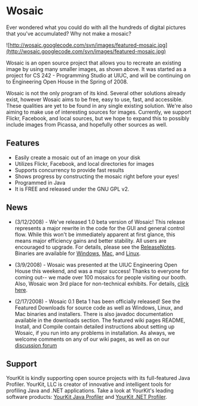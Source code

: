 # Wosaic #

Ever wondered what you could do with all the hundreds of digital pictures that you've accumulated?  Why not make a mosaic?

![http://wosaic.googlecode.com/svn/images/featured-mosaic.jpg](http://wosaic.googlecode.com/svn/images/featured-mosaic.jpg)

Wosaic is an open source project that allows you to recreate an existing image by using many smaller images, as shown above.  It was started as a project for CS 242 - Programming Studio at UIUC, and will be continuing on to Engineering Open House in the Spring of 2008.

Wosaic is not the only program of its kind.  Several other solutions already exist, however Wosaic aims to be free, easy to use, fast, and accessible.  These qualities are yet to be found in any single existing solution.  We're also aiming to make use of interesting sources for images.  Currently, we support Flickr, Facebook, and local sources, but we hope to expand this to possibly include images from Picassa, and hopefully other sources as well.

## Features ##

  * Easily create a mosaic out of an image on your disk
  * Utilizes Flickr, Facebook, and local directories for images
  * Supports concurrency to provide fast results
  * Shows progress by constructing the mosaic right before your eyes!
  * Programmed in Java
  * It is FREE and released under the GNU GPL v2.

## News ##

  * (3/12/2008) - We've released 1.0 beta version of Wosaic!  This release represents a major rewrite in the code for the GUI and general control flow. While this won't be immediately apparent at first glance, this means major efficiency gains and better stability.  All users are encouraged to upgrade.  For details, please see the [ReleaseNotes](ReleaseNotes.md).  Binaries are available for [Windows](http://wosaic.googlecode.com/files/Wosaic-install-win-v1beta.exe), [Mac](http://wosaic.googlecode.com/files/Wosaic-install-mac-v1-beta.dmg), and [Linux](http://wosaic.googlecode.com/files/wosaic-install-unix-v1beta.jar).

  * (3/9/2008) - Wosaic was presented at the UIUC Engineering Open House this weekend, and was a major success!  Thanks to everyone for coming out-- we made over 100 mosaics for people visiting our booth.  Also, Wosaic won 3rd place for non-technical exhibits.  For details, [click here](http://eoh.ec.uiuc.edu/contestjudging.php).

  * (2/17/2008) - Wosaic 0.1 Beta 1 has been officially released!  See the Featured Downloads for source code as well as Windows, Linux, and Mac binaries and installers.  There is also javadoc documentation available in the downloads section.  The featured wiki pages README, Install, and Compile contain detailed instructions about setting up Wosaic, if you run into any problems in installation.  As always, we welcome comments on any of our wiki pages, as well as on our [discussion forum](http://groups.google.com/group/wosaic-forum)

## Support ##

YourKit is kindly supporting open source projects with its full-featured Java Profiler.
YourKit, LLC is creator of innovative and intelligent tools for profiling
Java and .NET applications. Take a look at YourKit's leading software products:
[YourKit Java Profiler](http://www.yourkit.com/java/profiler/index.jsp) and
[YourKit .NET Profiler](http://www.yourkit.com/.net/profiler/index.jsp).

